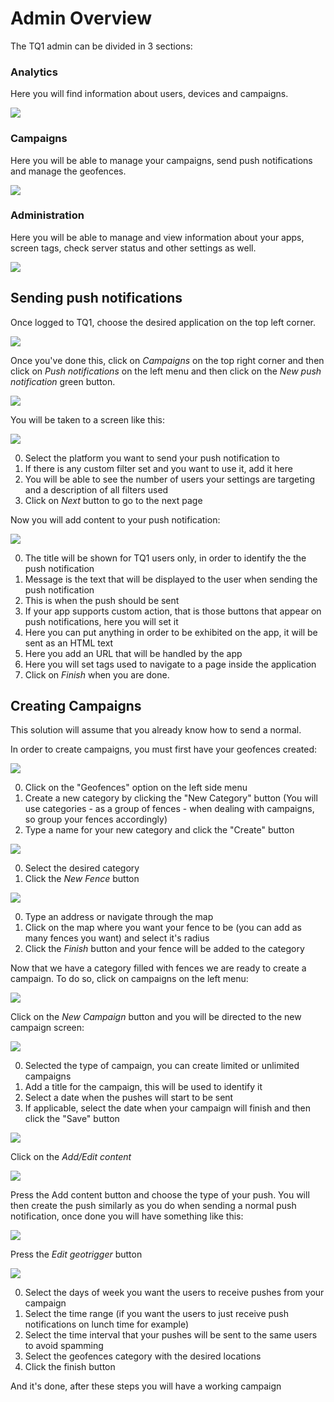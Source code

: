 # Admin Overview

The TQ1 admin can be divided in 3 sections:

### Analytics

Here you will find information about users, devices and campaigns.

![](../images/admin-analytics.png)

### Campaigns

Here you will be able to manage your campaigns, send push notifications and manage the geofences.

![](../images/admin-campaigns.png)

### Administration

Here you will be able to manage and view information about your apps, screen tags, check server status and other settings as well.

![](../images/admin-admin.png)

## Sending push notifications

Once logged to TQ1, choose the desired application on the top left corner.

![](../images/push-app.png)

Once you've done this, click on *Campaigns* on the top right corner and then click on *Push notifications* on the left menu and then click on the *New push notification* green button.

![](../images/push-push.png)

You will be taken to a screen like this:

![](../images/push-screen.png)

0. Select the platform you want to send your push notification to
0. If there is any custom filter set and you want to use it, add it here
0. You will be able to see the number of users your settings are targeting and a description of all filters used
0. Click on *Next* button to go to the next page

Now you will add content to your push notification:

![](../images/push-second.png)

0. The title will be shown for TQ1 users only, in order to identify the the push notification
0. Message is the text that will be displayed to the user when sending the push notification
0. This is when the push should be sent
0. If your app supports custom action, that is those buttons that appear on push notifications, here you will set it
0. Here you can put anything in order to be exhibited on the app, it will be sent as an HTML text
0. Here you add an URL that will be handled by the app
0. Here you will set tags used to navigate to a page inside the application
0. Click on *Finish* when you are done.

## Creating Campaigns

This solution will assume that you already know how to send a normal.

In order to create campaigns, you must first have your geofences created:

![](../images/campaign-init.png)

0. Click on the "Geofences" option on the left side menu
0. Create a new category by clicking the "New Category" button (You will use categories - as a group of fences - when dealing with campaigns, so group your fences accordingly)
0. Type a name for your new category and click the "Create" button

![](../images/campaign-fence.png)

0. Select the desired category
0. Click the *New Fence* button

![](../images/campaign-fence2.png)

0. Type an address or navigate through the map
0. Click on the map where you want your fence to be (you can add as many fences you want) and select it's radius
0. Click the *Finish* button and your fence will be added to the category

Now that we have a category filled with fences we are ready to create a campaign. To do so, click on campaigns on the left menu:

![](../images/campaign-fence3.png)

Click on the *New Campaign* button and you will be directed to the new campaign screen:

![](../images/campaign-new.png)

0. Selected the type of campaign, you can create limited or unlimited campaigns
0. Add a title for the campaign, this will be used to identify it
0. Select a date when the pushes will start to be sent
0. If applicable, select the date when your campaign will finish and then click the "Save" button

![](../images/campaign-new2.png)

Click on the *Add/Edit content*

![](../images/campaign-content.png)

Press the Add content button and choose the type of your push. You will then create the push similarly as you do when sending a normal push notification, once done you will have something like this:

![](../images/campaign-content2.png)

Press the *Edit geotrigger* button

![](../images/campaign-content3.png)

0. Select the days of week you want the users to receive pushes from your campaign
0. Select the time range (if you want the users to just receive push notifications on lunch time for example)
0. Select the time interval that your pushes will be sent to the same users to avoid spamming
0. Select the geofences category with the desired locations
0. Click the finish button

And it's done, after these steps you will have a working campaign
